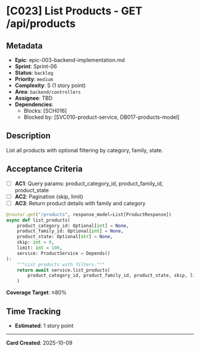 # [C023] List Products - GET /api/products

## Metadata

- **Epic**: epic-003-backend-implementation.md
- **Sprint**: Sprint-06
- **Status**: `backlog`
- **Priority**: `medium`
- **Complexity**: S (1 story point)
- **Area**: `backend/controllers`
- **Assignee**: TBD
- **Dependencies**:
    - Blocks: [SCH016]
    - Blocked by: [SVC010-product-service, DB017-products-model]

## Description

List all products with optional filtering by category, family, state.

## Acceptance Criteria

- [ ] **AC1**: Query params: product_category_id, product_family_id, product_state
- [ ] **AC2**: Pagination (skip, limit)
- [ ] **AC3**: Return product details with family and category

```python
@router.get("/products", response_model=List[ProductResponse])
async def list_products(
    product_category_id: Optional[int] = None,
    product_family_id: Optional[int] = None,
    product_state: Optional[str] = None,
    skip: int = 0,
    limit: int = 100,
    service: ProductService = Depends()
):
    """List products with filters."""
    return await service.list_products(
        product_category_id, product_family_id, product_state, skip, limit
    )
```

**Coverage Target**: ≥80%

## Time Tracking

- **Estimated**: 1 story point

---

**Card Created**: 2025-10-09
